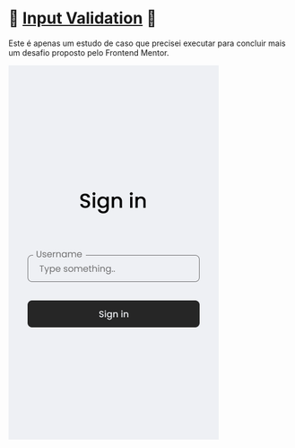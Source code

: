 # :strawberry: [Input Validation](https://liarleycodie.github.io/Input-Validation/) :strawberry:

Este é apenas um estudo de caso que precisei executar para concluir mais um desafio proposto pelo Frontend Mentor.

![Imagem do projeto](references/Normal.png)